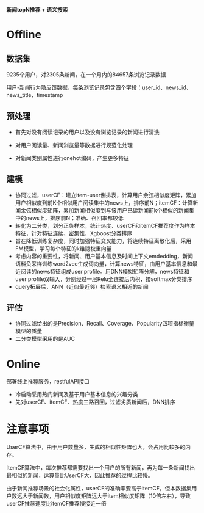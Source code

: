 **新闻topN推荐 + 语义搜索**

# Offline
## 数据集
9235个用户，对2305条新闻，在一个月内的84657条浏览记录数据

用户-新闻行为隐反馈数据，每条浏览记录包含四个字段：user_id、news_id、news_title、timestamp

## 预处理

- 首先对没有阅读记录的用户以及没有浏览记录的新闻进行清洗

- 对用户阅读量、新闻浏览量等数据进行规范化处理

- 对新闻类别属性进行onehot编码，产生更多特征

## 建模

 - 协同过滤，userCF：建立item-user倒排表，计算用户余弦相似度矩阵，累加用户相似度到前K个相似用户阅读集中的news上，排序前N；itemCF：计算新闻余弦相似度矩阵，累加新闻相似度到与该用户已读新闻前k个相似的新闻集中的news上，排序前N；准确、召回率都较低
 - 转化为二分类，划分正负样本，统计热度、userCF和itemCF推荐度作为样本特征，针对特征连续、密集性，Xgboost分类排序       
 - 旨在降低训练复杂度，同时加强特征交叉能力，将连续特征离散化后，采用FM模型，学习每个特征的k维隐权重向量 
 - 考虑内容的重要性，将新闻、用户基本信息及时间上下文emdedding，新闻语料负采样训练word2vec生成词向量，计算news特征，由用户基本信息和最近阅读的news特征组成user profile。用DNN模拟矩阵分解，news特征和user profile双输入，分别经过一层Relu全连接后内积，接softmax分类排序
 - query拓展后，ANN（近似最近邻）检索语义相近的新闻

## 评估

- 协同过滤给出的是Precision、Recall、Coverage、Popularity四项指标衡量模型的质量
- 二分类模型采用的是AUC

# Online
部署线上推荐服务，restfulAPI接口

 - 冷启动采用热门新闻及基于用户基本信息的兴趣分类
 - 先对userCF、itemCF、热度三路召回，过滤劣质新闻后，DNN排序

# 注意事项

UserCF算法中，由于用户数量多，生成的相似性矩阵也大，会占用比较多的内存。

ItemCF算法中，每次推荐都需要找出一个用户的所有新闻，再为每一条新闻找出最相似的新闻，运算量比UserCF大，因此推荐的过程比较慢。

由于新闻推荐场景的社会化属性，userCF的准确率要高于itemCF，但本数据集用户数远大于新闻数，用户相似度矩阵远大于item相似度矩阵（10倍左右），导致userCF推荐速度比itemCF推荐慢接近一倍
